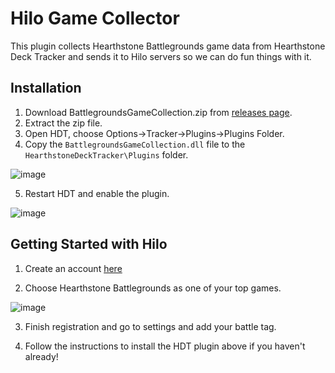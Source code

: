 # Hilo Game Collector

This plugin collects Hearthstone Battlegrounds game data from Hearthstone Deck Tracker and sends it to Hilo servers so we can do fun things with it.

## Installation

1. Download BattlegroundsGameCollection.zip from [releases page](https://github.com/JimLiu0/Hilogaming-HDT-Plugin/releases).
2. Extract the zip file.
3. Open HDT, choose Options->Tracker->Plugins->Plugins Folder.
4. Copy the `BattlegroundsGameCollection.dll` file to the `HearthstoneDeckTracker\Plugins` folder.

![image](https://i.imgur.com/rSpCYug.png)

5. Restart HDT and enable the plugin.

![image](https://i.imgur.com/ztNI74q.png)

## Getting Started with Hilo

1. Create an account [here](https://brave-forest-07a09b00f-preview.eastus2.5.azurestaticapps.net/register)

2. Choose Hearthstone Battlegrounds as one of your top games.

![image](https://i.imgur.com/9Nc9J5E.png)

3. Finish registration and go to settings and add your battle tag.

4. Follow the instructions to install the HDT plugin above if you haven't already!

